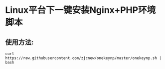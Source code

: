 Linux平台下一键安装Nginx+PHP环境脚本
========

使用方法:
----
	curl https://raw.githubusercontent.com/zjcnew/onekeynp/master/onekeynp.sh | bash

